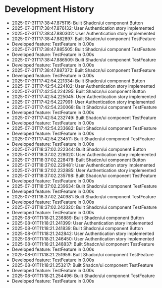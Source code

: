 # Development History

- 2025-07-31T17:38:47.875116: Built Shadcn/ui component Button
- 2025-07-31T17:38:47.876132: User Authentication story implemented
- 2025-07-31T17:38:47.880302: User Authentication story implemented
- 2025-07-31T17:38:47.882897: Built Shadcn/ui component TestFeature
- Developed feature: TestFeature in 0.00s
- 2025-07-31T17:38:47.885505: Built Shadcn/ui component TestFeature
- Developed feature: TestFeature in 0.00s
- 2025-07-31T17:38:47.886509: Built Shadcn/ui component TestFeature
- Developed feature: TestFeature in 0.00s
- 2025-07-31T17:38:47.887372: Built Shadcn/ui component TestFeature
- Developed feature: TestFeature in 0.00s
- 2025-07-31T17:42:54.221334: Built Shadcn/ui component Button
- 2025-07-31T17:42:54.224102: User Authentication story implemented
- 2025-07-31T17:42:54.224295: Built Shadcn/ui component Button
- 2025-07-31T17:42:54.225045: User Authentication story implemented
- 2025-07-31T17:42:54.227991: User Authentication story implemented
- 2025-07-31T17:42:54.230068: Built Shadcn/ui component TestFeature
- Developed feature: TestFeature in 0.00s
- 2025-07-31T17:42:54.232749: Built Shadcn/ui component TestFeature
- Developed feature: TestFeature in 0.00s
- 2025-07-31T17:42:54.233682: Built Shadcn/ui component TestFeature
- Developed feature: TestFeature in 0.00s
- 2025-07-31T17:42:54.234511: Built Shadcn/ui component TestFeature
- Developed feature: TestFeature in 0.00s
- 2025-07-31T18:37:02.222344: Built Shadcn/ui component Button
- 2025-07-31T18:37:02.228020: User Authentication story implemented
- 2025-07-31T18:37:02.228478: Built Shadcn/ui component Button
- 2025-07-31T18:37:02.229481: User Authentication story implemented
- 2025-07-31T18:37:02.232885: User Authentication story implemented
- 2025-07-31T18:37:02.235798: Built Shadcn/ui component TestFeature
- Developed feature: TestFeature in 0.00s
- 2025-07-31T18:37:02.239634: Built Shadcn/ui component TestFeature
- Developed feature: TestFeature in 0.00s
- 2025-07-31T18:37:02.240981: Built Shadcn/ui component TestFeature
- Developed feature: TestFeature in 0.00s
- 2025-07-31T18:37:02.242320: Built Shadcn/ui component TestFeature
- Developed feature: TestFeature in 0.00s
- 2025-08-01T11:18:21.236889: Built Shadcn/ui component Button
- 2025-08-01T11:18:21.241399: User Authentication story implemented
- 2025-08-01T11:18:21.241839: Built Shadcn/ui component Button
- 2025-08-01T11:18:21.242842: User Authentication story implemented
- 2025-08-01T11:18:21.246450: User Authentication story implemented
- 2025-08-01T11:18:21.248837: Built Shadcn/ui component TestFeature
- Developed feature: TestFeature in 0.00s
- 2025-08-01T11:18:21.251959: Built Shadcn/ui component TestFeature
- Developed feature: TestFeature in 0.00s
- 2025-08-01T11:18:21.253217: Built Shadcn/ui component TestFeature
- Developed feature: TestFeature in 0.00s
- 2025-08-01T11:18:21.254496: Built Shadcn/ui component TestFeature
- Developed feature: TestFeature in 0.00s
